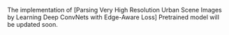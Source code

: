 The implementation of [Parsing Very High Resolution Urban Scene Images by Learning Deep ConvNets with Edge-Aware Loss]
Pretrained model will be updated soon.